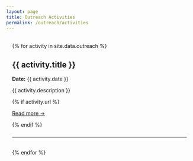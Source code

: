 ```yaml
---
layout: page
title: Outreach Activities
permalink: /outreach/activities
---
```


<div class="outreach-list">
  {% for activity in site.data.outreach %}
    <div class="outreach-entry">
      <h2>{{ activity.title }}</h2>
      <p><strong>Date:</strong> {{ activity.date }}</p>
      <p>{{ activity.description }}</p>
      {% if activity.url %}
        <p><a href="{{ activity.url }}">Read more →</a></p>
      {% endif %}
      <hr>
    </div>
  {% endfor %}
</div>

<style>
.outreach-list {
  max-width: 800px;
  margin: 2rem auto;
  padding: 0 1rem;
}

.outreach-entry {
  margin-bottom: 2rem;
}

.outreach-entry hr {
  margin-top: 1.5rem;
  border: none;
  border-top: 1px solid #ccc;
}
</style>
